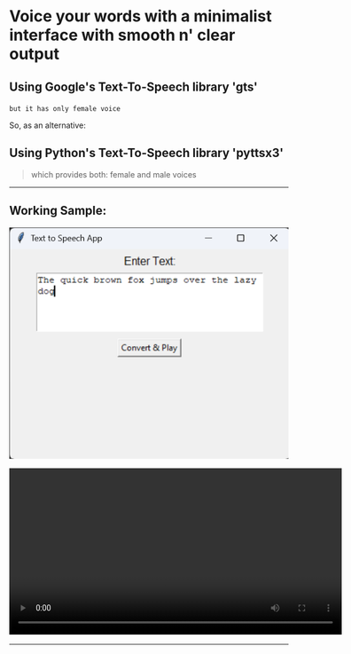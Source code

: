 

# Voice your words with a minimalist interface with smooth n' clear output

## Using Google's Text-To-Speech library 'gts'

`but it has only female voice`

So, as an alternative:

## Using Python's Text-To-Speech library 'pyttsx3'

> which provides both: female and male voices


---


## Working Sample:

![app menu](resources/menu_and_sample_text.png)

<video width="600" controls>
  <source src="https://one-at-a-time.github.io/Voicer/sample_voice.mp4" type="video/mp4">
  Your browser does not support the video tag.
</video>


---
